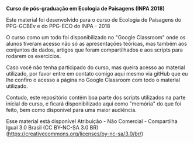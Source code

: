 **Curso de pós-graduação em Ecologia de Paisagens (INPA 2018)**

Este material foi desenvolvido para o curso de Ecologia de Paisagens do PPG-GCBEv e do PPG-ECO do INPA - 2018

O curso como um todo foi disponibilizado no "Google Classroom" onde os alunos tiveram acesso não só as apresentações teóricas, 
mas também aos conjuntos de dados, artigos que foram compartilhados e aos scripts para rodarem os exercícios. 

Caso você não tenha participado do curso, mas queira acesso ao material utilizado, por favor entre em contato comigo aqui mesmo via 
gitHub que eu lhe confiro o acesso a página no Google Classroom com todo o material utilizado. 

Contudo, este repositório contém boa parte dos scripts utilizados na parte inicial do curso, e ficará disponibilizado aqui como "memória" 
do que foi feito, bem como disponível para uma maior audiência.


Esse material está disponível Atribuição - Não Comercial - Compartilha Igual 3.0 Brasil (CC BY-NC-SA 3.0 BR)
(https://creativecommons.org/licenses/by-nc-sa/3.0/br/)
